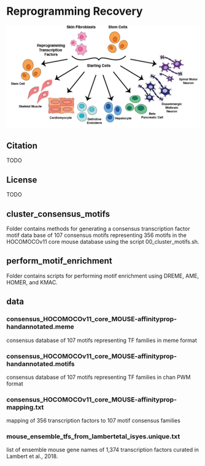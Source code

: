 # Reprogramming Recovery

![](docs/assets/reprogramming_schematic.png)

## Citation
TODO

## License
TODO

## cluster_consensus_motifs
Folder contains methods for generating a consensus transcription factor motif data base of 107 consensus motifs representing 356 motifs in the HOCOMOCOv11 core mouse database using the script 00_cluster_motifs.sh.

## perform_motif_enrichment
Folder contains scripts for performing motif enrichment using DREME, AME, HOMER, and KMAC. 

## data
### consensus_HOCOMOCOv11_core_MOUSE-affinityprop-handannotated.meme
consensus database of 107 motifs representing TF families in meme format

### consensus_HOCOMOCOv11_core_MOUSE-affinityprop-handannotated.motifs
consensus database of 107 motifs representing TF families in chan PWM format

### consensus_HOCOMOCOv11_core_MOUSE-affinityprop-mapping.txt
mapping of 356 transcription factors to 107 motif consensus families

### mouse_ensemble_tfs_from_lambertetal_isyes.unique.txt
list of ensemble mouse gene names of 1,374 transcription factors curated in Lambert et al., 2018.